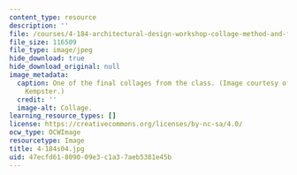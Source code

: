```yaml
---
content_type: resource
description: ''
file: /courses/4-184-architectural-design-workshop-collage-method-and-form-spring-2004/47ecfd61809009e3c1a37aeb5381e45b_4-184s04.jpg
file_size: 116509
file_type: image/jpeg
hide_download: true
hide_download_original: null
image_metadata:
  caption: One of the final collages from the class. (Image courtesy of Christopher
    Kempster.)
  credit: ''
  image-alt: Collage.
learning_resource_types: []
license: https://creativecommons.org/licenses/by-nc-sa/4.0/
ocw_type: OCWImage
resourcetype: Image
title: 4-184s04.jpg
uid: 47ecfd61-8090-09e3-c1a3-7aeb5381e45b
---
```

